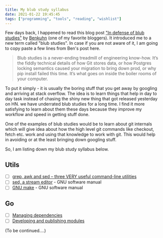 ```yaml
---
title: My blub study syllabus
date: 2021-01-22 19:45:45
tags: ["programming", "tools", "reading", "wishlist"]
---
```


Few days back, I happened to read this blog post ["In defense of blub studies"](https://www.benkuhn.net/blub/) by [Benkuhn](https://www.benkuhn.net/) (one of my favorite bloggers). It introduced me to a new term called "blub studies". In case if you are not aware of it, I am going to copy paste a few lines from Ben's post here.

> Blub studies is a never-ending treadmill of engineering know-how. It’s the fiddly technical details of how Git stores data, or how Postgres locking semantics caused your migration to bring down prod, or why pip install failed this time. It’s what goes on inside the boiler rooms of your computer.

To put it simply - it is usually the boring stuff that you get away by googling and arriving at stack overflow. The idea is to learn things that help in day to day task instead of chasing the shiny new thing that got released yesterday on HN. we have underrated blub studies for a long time. I find it more satisfying to learn about them these days because they improve my workflow and speed in getting stuff done.

One of the examples of blub studies would be to learn about git internals which will give idea about how the high level git commands like checkout, fetch etc. work and using that knowledge to work with git. This would help in avoiding or at the least bringing down googling stuff.

So, I am listing down my blub study syllabus below.

## Utils

- [ ] [grep, awk and sed – three VERY useful command-line utilities](https://www-users.york.ac.uk/~mijp1/teaching/2nd_year_Comp_Lab/guides/grep_awk_sed.pdf)
- [ ] [sed, a stream editor](https://www.gnu.org/software/sed/manual/sed.html) - GNU software manual
- [ ] [GNU make](https://www.gnu.org/software/make/manual/make.html) - GNU software manual

## Go

- [ ] [Managing dependencies](https://golang.org/doc/modules/managing-dependencies)
- [ ] [Developing and publishing modules](https://golang.org/doc/modules/developing)

(To be continued....)
